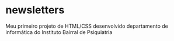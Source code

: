 # newsletters
 Meu primeiro projeto de HTML/CSS desenvolvido departamento de informática do Instituto Bairral de Psiquiatria 
